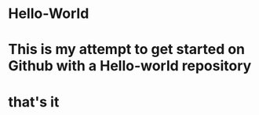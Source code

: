 # Hello-World
# This is my attempt to get started on Github with a Hello-world repository
# that's it
